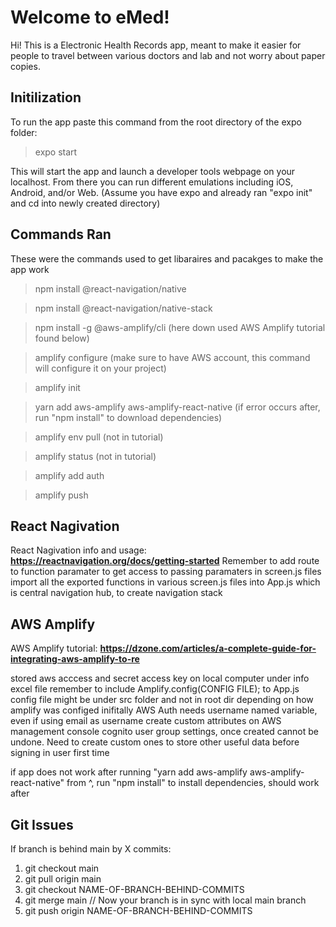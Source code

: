 # Welcome to eMed!

Hi! This is a Electronic Health Records app, meant to make it easier for people to travel between various doctors and lab and not worry about paper copies.

## Initilization

To run the app paste this command from the root directory of the expo folder:
>expo start

This will start the app and launch a developer tools webpage on your localhost. From there you can run different emulations including iOS, Android, and/or Web. (Assume you have expo and already ran "expo init" and cd into newly created directory)

## Commands Ran

These were the commands used to get libaraires and pacakges to make the app work
> npm install @react-navigation/native

> npm install @react-navigation/native-stack

> npm install -g @aws-amplify/cli (here down used AWS Amplify tutorial found below)

> amplify configure (make sure to have AWS account, this command will configure it on your project)

> amplify init

> yarn add aws-amplify aws-amplify-react-native (if error occurs after, run "npm install" to download dependencies)

> amplify env pull (not in tutorial)

> amplify status (not in tutorial)

> amplify add auth

> amplify push

## React Nagivation

React Nagivation info and usage: **https://reactnavigation.org/docs/getting-started**
Remember to add route to function paramater to get access to passing paramaters in screen.js files
import all the exported functions in various screen.js files into App.js which is central navigation hub, to create navigation stack

## AWS Amplify

AWS Amplify tutorial: **https://dzone.com/articles/a-complete-guide-for-integrating-aws-amplify-to-re**

stored aws acccess and secret access key on local computer under info excel file
remember to include Amplify.config(CONFIG FILE); to App.js
config file might be under src folder and not in root dir depending on how amplify was configed inifitally
AWS Auth needs username named variable, even if using email as username
create custom attributes on AWS management console cognito user group settings, once created cannot be undone. Need to create custom ones to store other useful data before signing in user first time

if app does not work after running "yarn add aws-amplify aws-amplify-react-native" from ^, run "npm install" to install dependencies, should work after

## Git Issues

If branch is behind main by X commits:
1) git checkout main
2) git pull origin main
3) git checkout NAME-OF-BRANCH-BEHIND-COMMITS
4) git merge main // Now your branch is in sync with local main branch
5) git push origin NAME-OF-BRANCH-BEHIND-COMMITS
